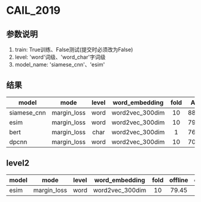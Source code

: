 # CAIL_2019
## 参数说明
1. train: True训练、False测试(提交时必须改为False)
2. level: 'word'词级、'word_char'字词级
3. model_name: 'siamese_cnn'、'esim'
## 结果
|model         |mode        |level      |word_embedding   |fold     |Acc    |
|--------------|:----------:|:---------:|:---------------:|:-------:|:-----:|
|siamese_cnn   |margin_loss |word       |word2vec_300dim  |10       |88.04  |
|esim          |margin_loss |word       |word2vec_300dim  |10       |79.45  |
|bert          |margin_loss |char       |word2vec_300dim  |1        |76.99  |
|dpcnn         |margin_loss |word       |word2vec_300dim  |10       |70.55  |

## level2
|model         |mode        |level      |word_embedding   |fold     |offline|online |
|--------------|:----------:|:---------:|:---------------:|:-------:|:-----:|:-----:|
|esim          |margin_loss |word       |word2vec_300dim  |10       |79.45  |66.47  |
